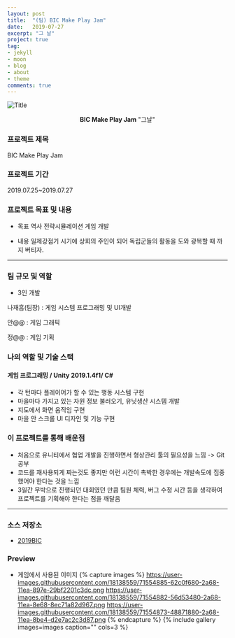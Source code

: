 ```yaml
---
layout: post
title:  "(팀) BIC Make Play Jam"
date:   2019-07-27
excerpt: "그 날"
project: true
tag:
- jekyll 
- moon
- blog
- about
- theme
comments: true
---
```


![Title](https://user-images.githubusercontent.com/18138559/71554885-62c0f680-2a68-11ea-897e-29bf2201c3dc.png)

<center><b>BIC Make Play Jam</b> "그날"</center>
     
### 프로젝트 제목
BIC Make Play Jam

### 프로젝트 기간
2019.07.25~2019.07.27

### 프로젝트 목표 및 내용
* 목표
	역사 전략시뮬레이션 게임 개발
	
* 내용
	일제강점기 시기에 상회의 주인이 되어 독립군들의 활동을 도와 광복할 때 까지 버티자.

---

### 팀 규모 및 역할
* 3인 개발

나재흠(팀장) : 게임 시스템 프로그래밍 및 UI개발

안@@ : 게임 그래픽

정@@ : 게임 기획

### 나의 역할 및 기술 스택
#### 게임 프로그래밍 / Unity 2019.1.4f1/ C# 
* 각 턴마다 플레이어가 할 수 있는 행동 시스템 구현
* 마을마다 가지고 있는 자원 정보 불러오기, 유닛생산 시스템 개발
* 지도에서 화면 움직임 구현
* 마을 안 스크롤 UI 디자인 및 기능 구현

### 이 프로젝트를 통해 배운점
* 처음으로 유니티에서 협업 개발을 진행하면서 형상관리 툴의 필요성을 느낌 -> Git 공부
* 코드를 재사용되게 짜는것도 좋지만 이런 시간이 촉박한 경우에는 개발속도에 집중했어야 한다는 것을 느낌
* 3일간 무박으로 진행되던 대회였던 만큼 팀원 체력, 버그 수정 시간 등을 생각하여 프로젝트를 기획해야 한다는 점을 깨달음

---

### 소스 저장소
* [2019BIC](https://github.com/Meerkat-GMD/2019BIC)

### Preview

* 게임에서 사용된 이미지
{% capture images %}
	https://user-images.githubusercontent.com/18138559/71554885-62c0f680-2a68-11ea-897e-29bf2201c3dc.png
	https://user-images.githubusercontent.com/18138559/71554882-56d53480-2a68-11ea-8e68-8ec71a82d967.png
	https://user-images.githubusercontent.com/18138559/71554873-48871880-2a68-11ea-8be4-d2e7ac2c3d87.png
{% endcapture %}
{% include gallery images=images caption="" cols=3 %}

